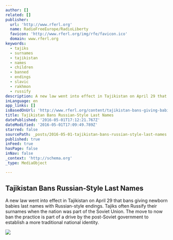 ```yaml
---
author: []
related: []
publisher:
  url: 'http://www.rferl.org'
  name: RadioFreeEurope/RadioLiberty
  favicon: 'http://www.rferl.org/img/rfe/favicon.ico'
  domain: www.rferl.org
keywords:
  - tajiks
  - surnames
  - tajikistan
  - names
  - children
  - banned
  - endings
  - slavic
  - rakhmon
  - russify
description: A new law went into effect in Tajikistan on April 29 that bans giving newborn babies last names with Russian-style endings. Tajiks often Russify their surnames when the nation was part of the Soviet Union. The move to now ban the practice is part of a drive by the post-Soviet government to establish a more traditional national identity.
inLanguage: en
app_links: []
isBasedOnUrl: 'http://www.rferl.org/content/tajikistan-bans-giving-babies-russian-style-last-names/27708093.html'
title: Tajikistan Bans Russian-Style Last Names
datePublished: '2016-05-01T17:12:21.767Z'
dateModified: '2016-05-01T17:09:49.789Z'
starred: false
sourcePath: _posts/2016-05-01-tajikistan-bans-russian-style-last-names.md
published: true
inFeed: true
hasPage: false
inNav: false
_context: 'http://schema.org'
_type: MediaObject

---
```

<article style=""><h1>Tajikistan Bans Russian-Style Last Names</h1><p>A new law went into effect in Tajikistan on April 29 that bans giving newborn babies last names with Russian-style endings. Tajiks often Russify their surnames when the nation was part of the Soviet Union. The move to now ban the practice is part of a drive by the post-Soviet government to establish a more traditional national identity.</p><img src="http://gdb.rferl.org/82E35937-ED0C-42FE-B676-9A8CEE2D1DBC_mw1024_mh1024_s.jpg" /></article>